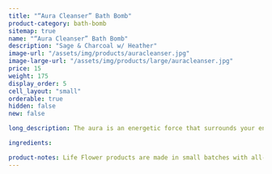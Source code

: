 ```yaml
---
title: "“Aura Cleanser” Bath Bomb"
product-category: bath-bomb
sitemap: true
name: "“Aura Cleanser” Bath Bomb"
description: "Sage & Charcoal w/ Heather"
image-url: "/assets/img/products/auracleanser.jpg"
image-large-url: "/assets/img/products/large/auracleanser.jpg"
price: 15
weight: 175
display_order: 5
cell_layout: "small"
orderable: true
hidden: false
new: false

long_description: The aura is an energetic force that surrounds your entire being. It is a force field that draws in and repels all of the emotion, psychic debris and energy that swims around us. Just like the physical body, the aura may experience and exhibit stress, fatigue, and loss of luminosity. Handcrafted with sage, bergamot, and frankincense essential oils and activated charcoal. Activated charcoal works by pulling toxins and debris from our pores while the invigorating aroma cleanses the spirit, revitalizes the mind, and uplifts the heart.

ingredients:

product-notes: Life Flower products are made in small batches with all-natural and boutique ingredients. Most orders are processed within 3 days of being placed.
---
```

